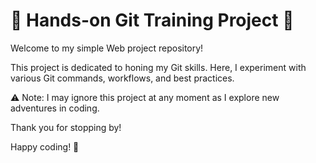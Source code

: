 # 🌟 Hands-on Git Training Project 🌟

Welcome to my simple Web project repository!

This project is dedicated to honing my Git skills. Here, I experiment with various Git commands, workflows, and best practices. 

⚠️ Note: I may ignore this project at any moment as I explore new adventures in coding.

Thank you for stopping by!

Happy coding! 🗿
